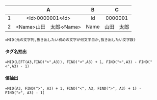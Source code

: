 | |A|B|C|
|:-----------|:------------:|:------------:|:------------:|
|1|&lt;Id&gt;0000001&lt;&frasl;Id&gt;|Id|0000001|
|2|&lt;Name&gt;山田　太郎&lt;&frasl;Name&gt;|Name|山田　太郎|

```
=MID(元の文字列,抜き出したい初めの文字が何文字目か,抜き出したい文字数)
```

#### タグ名抽出
```
=MID(LEFT(A3,FIND(">",A3)), FIND("<",A3) + 1, FIND(">",A3) - FIND("<",A3) - 1)
```

#### 値抽出
```
=MID(A3, FIND(">", A3) + 1, FIND("<", A3, FIND(">", A3) + 1) - FIND(">", A3) - 1)
```
